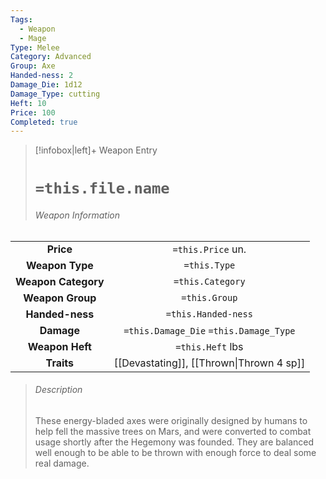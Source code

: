 ```yaml
---
Tags:
  - Weapon
  - Mage
Type: Melee
Category: Advanced
Group: Axe
Handed-ness: 2
Damage_Die: 1d12
Damage_Type: cutting
Heft: 10
Price: 100
Completed: true
---
```

> [!infobox|left]+ Weapon Entry
> # `=this.file.name`
> ###### Weapon Information
|                     |                                          |
|:-------------------:|:----------------------------------------:|
|      **Price**      |            `=this.Price` un.             |
|   **Weapon Type**   |               `=this.Type`               |
| **Weapon Category** |             `=this.Category`             |
|  **Weapon Group**   |              `=this.Group`               |
|   **Handed-ness**   |           `=this.Handed-ness`           |
|     **Damage**      | `=this.Damage_Die` `=this.Damage_Type` |
|   **Weapon Heft**    |             `=this.Heft` lbs             |
|     **Traits**      |           [[Devastating]], [[Thrown\|Thrown 4 sp]]                               |
> ###### *Description*
> These energy-bladed axes were originally designed by humans to help fell the massive trees on Mars, and were converted to combat usage shortly after the Hegemony was founded. They are balanced well enough to be able to be thrown with enough force to deal some real damage. 